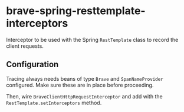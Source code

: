 # brave-spring-resttemplate-interceptors #

Interceptor to be used with the Spring `RestTemplate` class to record the client requests.

## Configuration

Tracing always needs beans of type `Brave` and `SpanNameProvider`
configured. Make sure these are in place before proceeding.

Then, wire `BraveClientHttpRequestInterceptor` and add with the
`RestTemplate.setInterceptors` method.
